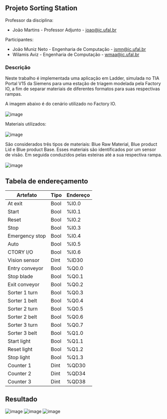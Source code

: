## Projeto Sorting Station

Professor da disciplina:
* João Martins                - Professor Adjunto              - joao@ic.ufal.br

Participantes:
* João Muniz Neto             - Engenharia de Computação       - jsmn@ic.ufal.br
* Wilamis Aviz                - Engenharia de Computação       - wmaa@ic.ufal.br

### Descrição

Neste trabalho é implementada uma aplicação em Ladder, simulada no TIA Portal V15 da Siemens para uma estação de triagem modelada pela Factory IO, a fim de separar materiais de diferentes formatos para suas respectivas rampas.

A imagem abaixo é do cenário utilizado no Factory IO. <br><br>
![image](https://user-images.githubusercontent.com/58791888/206717184-bfe457b6-a11c-4bee-8889-46f41af60952.png)
<br>

Materiais utilizados:<br><br>
![image](https://user-images.githubusercontent.com/58791888/206719944-158cb821-80d5-492a-9683-21ebc70ed26d.png)
<br>

São considerados três tipos de materiais: Blue Raw Material, Blue product Lid e Blue product Base. Esses materiais são identificados por um sensor de visão. Em seguida conduzidos pelas esteiras até a sua respectiva rampa. <br><br>
![image](https://user-images.githubusercontent.com/58791888/206718776-1708260c-17b7-4bac-a817-3420650cbe2c.png)


## Tabela de endereçamento
| Artefato              | Tipo           |      Endereço         |
|-----------------------|----------------|-----------------------|
|   At exit             | Bool           | %I0.0                 | 
|   Start               | Bool           | %I0.1                 | 
|   Reset               | Bool           | %I0.2                 | 
|   Stop                | Bool           | %I0.3                 | 
|   Emergency stop      | Bool           | %I0.4                 | 
|   Auto                | Bool           | %I0.5                 | 
|   CTORY I/O           | Bool           | %I0.6                 |
|   Vision sensor       | Dint           | %ID30                 |
|   Entry conveyor      | Bool           | %Q0.0                 |
|   Stop blade          | Bool           | %Q0.1                 |
|   Exit conveyor       | Bool           | %Q0.2                 |
|   Sorter 1 turn       | Bool           | %Q0.3                 |
|   Sorter 1 belt       | Bool           | %Q0.4                 |
|   Sorter 2 turn       | Bool           | %Q0.5                 |
|   Sorter 2 belt       | Bool           | %Q0.6                 |
|   Sorter 3 turn       | Bool           | %Q0.7                 |
|   Sorter 3 belt       | Bool           | %Q1.0                 |
|   Start light         | Bool           | %Q1.1                 |
|   Reset light         | Bool           | %Q1.2                 |
|   Stop light          | Bool           | %Q1.3                 |
|   Counter 1           | Dint           | %QD30                 |
|   Counter 2           | Dint           | %QD34                 |
|   Counter 3           | Dint           | %QD38                 |

## Resultado
![image](https://user-images.githubusercontent.com/58791888/206719126-904bb000-cb04-440c-ac7d-b7c1c558c348.png)
![image](https://user-images.githubusercontent.com/58791888/206719098-79634a0f-385a-4f38-aace-de00977e6026.png)
![image](https://user-images.githubusercontent.com/58791888/206719139-cfb6ccf7-47ed-41a4-9ba5-37cdb7c4612a.png)
